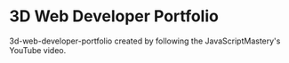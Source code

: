 # 3D Web Developer Portfolio

3d-web-developer-portfolio created by following the JavaScriptMastery's YouTube video.
